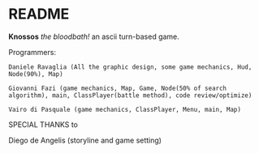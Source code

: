 # README #
**Knossos** *the bloodbath!*
an ascii turn-based game.

Programmers:

	Daniele Ravaglia (All the graphic design, some game mechanics, Hud, Node(90%), Map)

	Giovanni Fazi (game mechanics, Map, Game, Node(50% of search algorithm), main, ClassPlayer(battle method), code review/optimize)

	Vairo di Pasquale (game mechanics, ClassPlayer, Menu, main, Map)



SPECIAL THANKS to 

Diego de Angelis (storyline and game setting)

